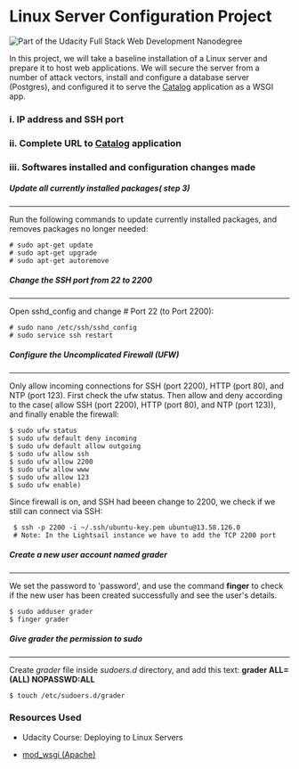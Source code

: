 # Linux Server Configuration Project
![Part of the Udacity Full Stack Web Development Nanodegree](https://img.shields.io/badge/Udacity-Full%20Stack%20Web%20Developer%20Nanodegree-lightgrey.svg)

In this project, we will take a baseline installation of a Linux server and prepare it to host web applications. We will secure the server from a number of attack vectors, install and configure a database server (Postgres), and configured it to serve the [Catalog] application as a WSGI app.

### i. IP address and SSH port

### ii. Complete URL to [Catalog] application

### iii. Softwares installed and configuration changes made

##### Update all currently installed packages( step 3)
___
Run the following commands to update currently installed packages, and removes packages no longer needed:
```
# sudo apt-get update
# sudo apt-get upgrade
# sudo apt-get autoremove
```
#####  Change the SSH port from 22 to 2200
___
Open sshd_config and change # Port 22 (to Port 2200):
```
# sudo nano /etc/ssh/sshd_config
# sudo service ssh restart
```
##### Configure the Uncomplicated Firewall (UFW)
___
Only allow incoming connections for SSH (port 2200), HTTP (port 80), and NTP (port 123).
First check the ufw status. Then allow and deny according to the case( allow SSH (port 2200), HTTP (port 80), and NTP (port 123)), and finally enable the firewall:
```
$ sudo ufw status
$ sudo ufw default deny incoming
$ sudo ufw default allow outgoing
$ sudo ufw allow ssh
$ sudo ufw allow 2200
$ sudo ufw allow www
$ sudo ufw allow 123
$ sudo ufw enable)
```
Since firewall is on, and SSH had beeen change to 2200, we check if we still can connect via SSH:
```
 $ ssh -p 2200 -i ~/.ssh/ubuntu-key.pem ubuntu@13.58.126.0
 # Note: In the Lightsail instance we have to add the TCP 2200 port
```
##### Create a new user account named grader
___
We set the password to 'password', and use the command **finger** to check if the new user has been created successfully and see the user's details.
```
$ sudo adduser grader
$ finger grader
```
##### Give grader the permission to sudo
___
Create *grader* file inside *sudoers.d* directory, and add this text: **grader ALL=(ALL) NOPASSWD:ALL**
```
$ touch /etc/sudoers.d/grader
```
### Resources Used
- Udacity Course: Deploying to Linux Servers
- [mod_wsgi (Apache)]

   [Catalog]: <https://github.com/oisbel/catalog-project.git>
   [mod_wsgi (Apache)]:<http://flask.pocoo.org/docs/0.12/deploying/mod_wsgi/>